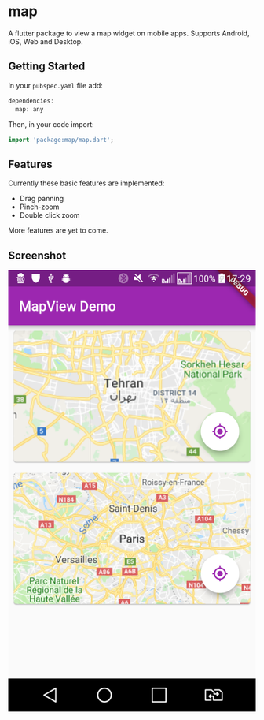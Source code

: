 # map

A flutter package to view a map widget on mobile apps. Supports Android, iOS, Web and Desktop.

## Getting Started

In your `pubspec.yaml` file add:

```dart
dependencies:
  map: any
```
Then, in your code import:

```dart
import 'package:map/map.dart';
```

## Features

Currently these basic features are implemented:

- Drag panning
- Pinch-zoom
- Double click zoom

More features are yet to come.


## Screenshot

![Map Screenshot](screenshots/map01.png)

